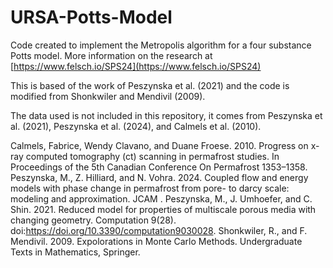 # URSA-Potts-Model

Code created to implement the Metropolis algorithm for a four substance Potts model. More information on the research at [https://www.felsch.io/SPS24](https://www.felsch.io/SPS24)

This is based of the work of Peszynska et al. (2021) and the code is modified from Shonkwiler and
Mendivil (2009).

The data used is not included in this repository, it comes from Peszynska et al. (2021), Peszynska et al. (2024), and Calmels et al. (2010).

Calmels, Fabrice, Wendy Clavano, and Duane Froese. 2010. Progress on x-ray computed
  tomography (ct) scanning in permafrost studies. In Proceedings of the 5th Canadian Conference On
  Permafrost 1353–1358.
Peszynska, M., Z. Hilliard, and N. Vohra. 2024. Coupled flow and energy models with phase
  change in permafrost from pore- to darcy scale: modeling and approximation. JCAM .
Peszynska, M., J. Umhoefer, and C. Shin. 2021. Reduced model for properties of multiscale
  porous media with changing geometry. Computation 9(28).
  doi:https://doi.org/10.3390/computation9030028.
Shonkwiler, R., and F. Mendivil. 2009. Expolorations in Monte Carlo Methods. Undergraduate Texts
  in Mathematics, Springer.
